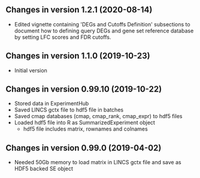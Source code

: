 ## Changes in version 1.2.1 (2020-08-14)
+ Edited vignette containing 'DEGs and Cutoffs Definition' subsections to
document how to defining query DEGs and gene set reference database by setting
LFC scores and FDR cutoffs.

## Changes in version 1.1.0 (2019-10-23)
+ Initial version 

## Changes in version 0.99.10 (2019-10-22)
+ Stored data in ExperimentHub
+ Saved LINCS gctx file to hdf5 file in batches
+ Saved cmap databases (cmap, cmap_rank, cmap_expr) to hdf5 files
+ Loaded hdf5 file into R as SummarizedExperiment object
  - hdf5 file includes matrix, rownames and colnames

## Changes in version 0.99.0 (2019-04-02)
+ Needed 50Gb memory to load matrix in LINCS gctx file and save as HDF5 backed SE object
